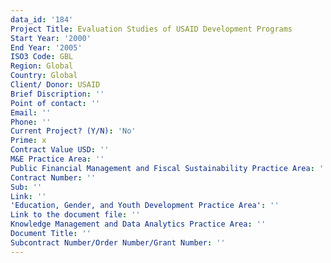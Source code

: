 ```yaml
---
data_id: '184'
Project Title: Evaluation Studies of USAID Development Programs
Start Year: '2000'
End Year: '2005'
ISO3 Code: GBL
Region: Global
Country: Global
Client/ Donor: USAID
Brief Discription: ''
Point of contact: ''
Email: ''
Phone: ''
Current Project? (Y/N): 'No'
Prime: x
Contract Value USD: ''
M&E Practice Area: ''
Public Financial Management and Fiscal Sustainability Practice Area: ''
Contract Number: ''
Sub: ''
Link: ''
'Education, Gender, and Youth Development Practice Area': ''
Link to the document file: ''
Knowledge Management and Data Analytics Practice Area: ''
Document Title: ''
Subcontract Number/Order Number/Grant Number: ''
---
```

